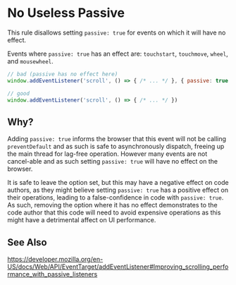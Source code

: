 # No Useless Passive

This rule disallows setting `passive: true` for events on which it will have no effect.

Events where `passive: true` has an effect are: `touchstart`, `touchmove`, `wheel`, and `mousewheel`.

```js
// bad (passive has no effect here)
window.addEventListener('scroll', () => { /* ... */ }, { passive: true })

// good
window.addEventListener('scroll', () => { /* ... */ })
```

## Why? 

Adding `passive: true` informs the browser that this event will not be calling `preventDefault` and as such is safe to asynchronously dispatch, freeing up the main thread for lag-free operation. However many events are not cancel-able and as such setting `passive: true` will have no effect on the browser.

It is safe to leave the option set, but this may have a negative effect on code authors, as they might believe setting `passive: true` has a positive effect on their operations, leading to a false-confidence in code with `passive: true`. As such, removing the option where it has no effect demonstrates to the code author that this code will need to avoid expensive operations as this might have a detrimental affect on UI performance.

## See Also

https://developer.mozilla.org/en-US/docs/Web/API/EventTarget/addEventListener#Improving_scrolling_performance_with_passive_listeners
